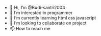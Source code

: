 - 👋 Hi, I’m @Budi-santri2004
- 👀 I’m interested in programmer
- 🌱 I’m currently learning html css javascript
- 💞️ I’m looking to collaborate on project
- 📫 How to reach me 

<!---
Budi-santri2004/Budi-santri2004 is a ✨ special ✨ repository because its `README.md` (this file) appears on your GitHub profile.
You can click the Preview link to take a look at your changes.
--->
